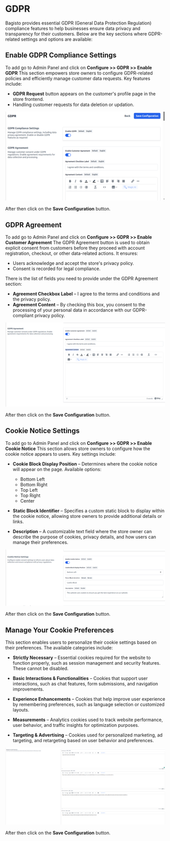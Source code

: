 # GDPR
Bagisto provides essential GDPR (General Data Protection Regulation) compliance features to help businesses ensure data privacy and transparency for their customers. Below are the key sections where GDPR-related settings and options are available:

## Enable GDPR Compliance Settings

To add go to Admin Panel and click on **Configure >> GDPR >> Enable GDPR** 
This section empowers store owners to configure GDPR-related policies and efficiently manage customer data requests. Key features include:

- **GDPR Request** button appears on the customer's profile page in the store frontend.
- Handling customer requests for data deletion or updation.

![GDPR](../../assets/2.3.0/images/configure/gdpr-agreement.png)

After then click on the **Save Configuration** button.

## GDPR Agreement

To add go to Admin Panel and click on **Configure >> GDPR >> Enable Customer Agreement** 
The GDPR Agreement button is used to obtain explicit consent from customers before they proceed with account registration, checkout, or other data-related actions. It ensures:
- Users acknowledge and accept the store's privacy policy.
- Consent is recorded for legal compliance.

There is the list of fields you need to provide under the GDPR Agreement section:
- **Agreement Checkbox Label** – I agree to the terms and conditions and the privacy policy.
- **Agreement Content** – By checking this box, you consent to the processing of your personal data in accordance with our GDPR-compliant privacy policy.

![GDPR](../../assets/2.3.0/images/configure/gdpr-agreement2.png)

After then click on the **Save Configuration** button.

## Cookie Notice Settings

To add go to Admin Panel and click on **Configure >> GDPR >> Enable Cookie Notice** 
This section allows store owners to configure how the cookie notice appears to users. Key settings include:

- **Cookie Block Display Position** – Determines where the cookie notice will appear on the page. Available options:
  - Bottom Left
  - Bottom Right
  - Top Left
  - Top Right
  - Center

- **Static Block Identifier** – Specifies a custom static block to display within the cookie notice, allowing store owners to provide additional details or links.

- **Description** – A customizable text field where the store owner can describe the purpose of cookies, privacy details, and how users can manage their preferences.

![GDPR](../../assets/2.3.0/images/configure/cookies-position.png)

After then click on the **Save Configuration** button.

## Manage Your Cookie Preferences

This section enables users to personalize their cookie settings based on their preferences. The available categories include:

- **Strictly Necessary** – Essential cookies required for the website to function properly, such as session management and security features. These cannot be disabled.

- **Basic Interactions & Functionalities** – Cookies that support user interactions, such as chat features, form submissions, and navigation improvements.

- **Experience Enhancements** – Cookies that help improve user experience by remembering preferences, such as language selection or customized layouts.

- **Measurements** – Analytics cookies used to track website performance, user behavior, and traffic insights for optimization purposes.

- **Targeting & Advertising** – Cookies used for personalized marketing, ad targeting, and retargeting based on user behavior and preferences.

![GDPR](../../assets/2.3.0/images/configure/cookies-Preferences.png)

After then click on the **Save Configuration** button.